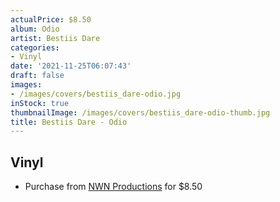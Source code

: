 ```yaml
---
actualPrice: $8.50
album: Odio
artist: Bestiis Dare
categories:
- Vinyl
date: '2021-11-25T06:07:43'
draft: false
images:
- /images/covers/bestiis_dare-odio.jpg
inStock: true
thumbnailImage: /images/covers/bestiis_dare-odio-thumb.jpg
title: Bestiis Dare - Odio
---
```


## Vinyl
* Purchase from [NWN Productions](http://shop.nwnprod.com/index.php?route=product/product&path=75&product_id=5798&sort=pd.name&order=ASC) for $8.50
